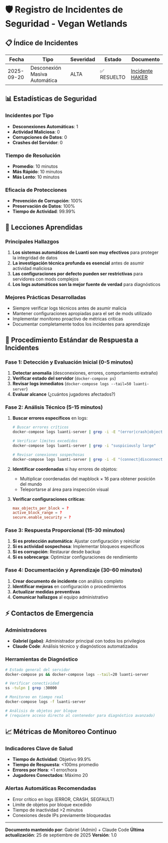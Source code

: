 # 🛡️ Registro de Incidentes de Seguridad - Vegan Wetlands

## 📋 Índice de Incidentes

| Fecha | Tipo | Severidad | Estado | Documento |
|-------|------|-----------|--------|-----------|
| 2025-09-20 | Desconexión Masiva Automática | ALTA | ✅ RESUELTO | [Incidente HAKER](2025-09-20_INCIDENTE_HAKER_DESCONEXION_MASIVA.md) |

## 📊 Estadísticas de Seguridad

### **Incidentes por Tipo**
- **Desconexiones Automáticas**: 1
- **Actividad Maliciosa**: 0
- **Corrupciones de Datos**: 0
- **Crashes del Servidor**: 0

### **Tiempo de Resolución**
- **Promedio**: 10 minutos
- **Más Rápido**: 10 minutos
- **Más Lento**: 10 minutos

### **Eficacia de Protecciones**
- **Prevención de Corrupción**: 100%
- **Preservación de Datos**: 100%
- **Tiempo de Actividad**: 99.99%

## 🎯 Lecciones Aprendidas

### **Principales Hallazgos**
1. **Los sistemas automáticos de Luanti son muy efectivos** para proteger la integridad de datos
2. **La investigación técnica profunda es esencial** antes de asumir actividad maliciosa
3. **Las configuraciones por defecto pueden ser restrictivas** para servidores con mods complejos
4. **Los logs automáticos son la mejor fuente de verdad** para diagnósticos

### **Mejores Prácticas Desarrolladas**
- Siempre verificar logs técnicos antes de asumir malicia
- Mantener configuraciones apropiadas para el set de mods utilizado
- Implementar monitoreo proactivo de métricas críticas
- Documentar completamente todos los incidentes para aprendizaje

## 🔄 Procedimiento Estándar de Respuesta a Incidentes

### **Fase 1: Detección y Evaluación Inicial** (0-5 minutos)
1. **Detectar anomalía** (desconexiones, errores, comportamiento extraño)
2. **Verificar estado del servidor** (`docker-compose ps`)
3. **Revisar logs inmediatos** (`docker-compose logs --tail=50 luanti-server`)
4. **Evaluar alcance** (¿cuántos jugadores afectados?)

### **Fase 2: Análisis Técnico** (5-15 minutos)
1. **Buscar errores específicos** en logs:
   ```bash
   # Buscar errores críticos
   docker-compose logs luanti-server | grep -i -E "(error|crash|objects detected|segfault)"

   # Verificar límites excedidos
   docker-compose logs luanti-server | grep -i "suspiciously large"

   # Revisar conexiones sospechosas
   docker-compose logs luanti-server | grep -i -E "(connect|disconnect|kick|ban)"
   ```

2. **Identificar coordenadas** si hay errores de objetos:
   - Multiplicar coordenadas del mapblock × 16 para obtener posición del mundo
   - Teleportarse al área para inspección visual

3. **Verificar configuraciones críticas**:
   ```conf
   max_objects_per_block = ?
   active_block_range = ?
   secure.enable_security = ?
   ```

### **Fase 3: Respuesta Proporcional** (15-30 minutos)
1. **Si es protección automática**: Ajustar configuración y reiniciar
2. **Si es actividad sospechosa**: Implementar bloqueos específicos
3. **Si es corrupción**: Restaurar desde backup
4. **Si es sobrecarga**: Optimizar configuraciones de rendimiento

### **Fase 4: Documentación y Aprendizaje** (30-60 minutos)
1. **Crear documento de incidente** con análisis completo
2. **Identificar mejoras** en configuración o procedimientos
3. **Actualizar medidas preventivas**
4. **Comunicar hallazgos** al equipo administrativo

## ⚡ Contactos de Emergencia

### **Administradores**
- **Gabriel (gabo)**: Administrador principal con todos los privilegios
- **Claude Code**: Análisis técnico y diagnósticos automatizados

### **Herramientas de Diagnóstico**
```bash
# Estado general del servidor
docker-compose ps && docker-compose logs --tail=20 luanti-server

# Verificar conectividad
ss -tulpn | grep :30000

# Monitoreo en tiempo real
docker-compose logs -f luanti-server

# Análisis de objetos por bloque
# (requiere acceso directo al contenedor para diagnóstico avanzado)
```

## 📈 Métricas de Monitoreo Continuo

### **Indicadores Clave de Salud**
- **Tiempo de Actividad**: Objetivo 99.9%
- **Tiempo de Respuesta**: <100ms promedio
- **Errores por Hora**: <1 error/hora
- **Jugadores Conectados**: Máximo 20

### **Alertas Automáticas Recomendadas**
- Error crítico en logs (ERROR, CRASH, SEGFAULT)
- Límite de objetos por bloque excedido
- Tiempo de inactividad >2 minutos
- Conexiones desde IPs previamente bloqueadas

---

**Documento mantenido por**: Gabriel (Admin) + Claude Code
**Última actualización**: 25 de septiembre de 2025
**Versión**: 1.0